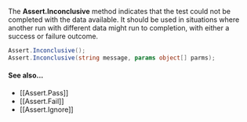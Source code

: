 The **Assert.Inconclusive** method indicates that the test could not be
completed with the data available. It should be used in situations where
another run with different data might run to completion, with either a
success or failure outcome.

```C#
Assert.Inconclusive();
Assert.Inconclusive(string message, params object[] parms);
```

#### See also...
 * [[Assert.Pass]]
 * [[Assert.Fail]]
 * [[Assert.Ignore]]

